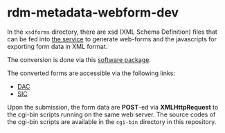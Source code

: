 # rdm-metadata-webform-dev

In the `xsdforms` directory, there are xsd (XML Schema Definition) files that can be fed into [the service](https://xsd-forms.herokuapp.com) to generate web-forms and the javascripts for exporting form data in XML format.

The conversion is done via this [software package](https://github.com/davidmoten/xsd-forms). 

The converted forms are accessible via the following links:

 - [DAC](http://rdmapptst.uci.ru.nl/rdm-mdforms/dac)
 - [SIC](http://rdmapptst.uci.ru.nl/rdm-mdforms/sic)
 
Upon the submission, the form data are __POST__-ed via __XMLHttpRequest__ to the cgi-bin scripts running on the same web server.  The source codes of the cgi-bin scripts are available in the `cgi-bin` directory in this repository.
